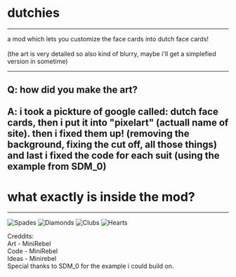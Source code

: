 # dutchies
----------
a mod which lets you customize the face cards into dutch face cards!<br>
<br>
(the art is very detailed so also kind of blurry, maybe i'll get a simplefied version in sometime)

-----
Q: how did you make the art? <br>
<br>
A: i took a pickture of google called: dutch face cards, then i put it into "pixelart" (actuall name of site).
then i fixed them up! (removing the background, fixing the cut off, all those things)
and last i fixed the code for each suit (using the example from SDM_0)
----
# what exactly is inside the mod?
----
![Spades](https://drive.google.com/uc?id=<1wajK42HtnNZvpcpYEAlF_TDXmyZ4jIJM/view?usp=sharing>)
![Diamonds](https://drive.google.com/uc?id=<YOUR_IMAGE_ID>)
![Clubs](https://drive.google.com/uc?id=<YOUR_IMAGE_ID>)
![Hearts](https://drive.google.com/uc?id=<YOUR_IMAGE_ID>)



Creddits:<br>
Art - MiniRebel <br>
Code - MiniRebel <br>
Ideas - Minirebel<br>
Special thanks to SDM_0 for the example i could build on.<br>

